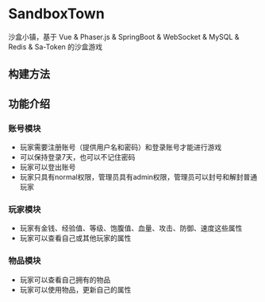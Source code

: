 # SandboxTown

沙盒小镇，基于 Vue & Phaser.js & SpringBoot & WebSocket & MySQL & Redis & Sa-Token 的沙盒游戏

## 构建方法



## 功能介绍

### 账号模块

- 玩家需要注册账号（提供用户名和密码）和登录账号才能进行游戏
- 可以保持登录7天，也可以不记住密码
- 玩家可以登出账号
- 玩家只具有normal权限，管理员具有admin权限，管理员可以封号和解封普通玩家

### 玩家模块

- 玩家有金钱、经验值、等级、饱腹值、血量、攻击、防御、速度这些属性
- 玩家可以查看自己或其他玩家的属性

### 物品模块

- 玩家可以查看自己拥有的物品
- 玩家可以使用物品，更新自己的属性